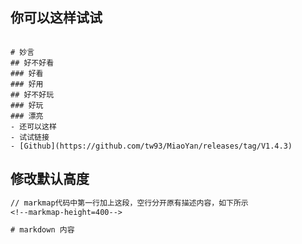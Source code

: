 ## 你可以这样试试

```markmap

# 妙言
## 好不好看
### 好看
### 好用
## 好不好玩
### 好玩
### 漂亮
- 还可以这样
- 试试链接
- [Github](https://github.com/tw93/MiaoYan/releases/tag/V1.4.3)
```

## 修改默认高度

```txt
// markmap代码中第一行加上这段，空行分开原有描述内容，如下所示
<!--markmap-height=400-->

# markdown 内容
```
